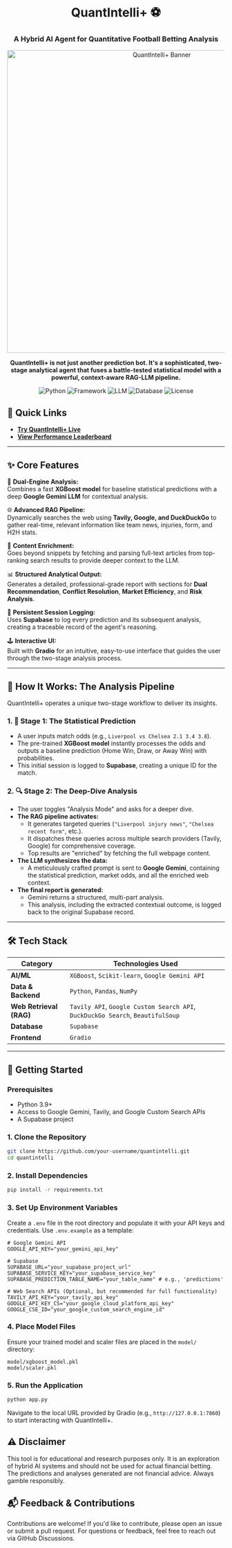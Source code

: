<div align="center">

# QuantIntelli+ ⚽️

### A Hybrid AI Agent for Quantitative Football Betting Analysis

<p align="center">
  <img src="https://pbs.twimg.com/media/GtFKUeRWYAAVVrP?format=png&name=small"  alt="QuantIntelli+ Banner" width="700"/>
</p>

**QuantIntelli+ is not just another prediction bot. It's a sophisticated, two-stage analytical agent that fuses a battle-tested statistical model with a powerful, context-aware RAG-LLM pipeline.**

![Python](https://img.shields.io/badge/Python-3.9+-blue?style=for-the-badge&logo=python)
![Framework](https://img.shields.io/badge/Framework-Gradio-orange?style=for-the-badge)
![LLM](https://img.shields.io/badge/LLM-Google%20Gemini-4285F4?style=for-the-badge)
![Database](https://img.shields.io/badge/Database-Supabase-3ECF8E?style=for-the-badge&logo=supabase)
![License](https://img.shields.io/badge/License-MIT-green.svg?style=for-the-badge)

</div>

## 🔗 Quick Links
- **[Try QuantIntelli+ Live](https://iandublew.github.io/quantintelli-UI/)**
- **[View Performance Leaderboard](https://huggingface.co/spaces/ChillThrills/Leaderboard)**

---

## ✨ Core Features   

🧠 **Dual-Engine Analysis:**  
Combines a fast **XGBoost model** for baseline statistical predictions with a deep **Google Gemini LLM** for contextual analysis.

🌐 **Advanced RAG Pipeline:**  
Dynamically searches the web using **Tavily, Google, and DuckDuckGo** to gather real-time, relevant information like team news, injuries, form, and H2H stats.

📄 **Content Enrichment:**  
Goes beyond snippets by fetching and parsing full-text articles from top-ranking search results to provide deeper context to the LLM.

📊 **Structured Analytical Output:**  
Generates a detailed, professional-grade report with sections for **Dual Recommendation**, **Conflict Resolution**, **Market Efficiency**, and **Risk Analysis**.

💾 **Persistent Session Logging:**  
Uses **Supabase** to log every prediction and its subsequent analysis, creating a traceable record of the agent's reasoning.

🕹️ **Interactive UI:**  
Built with **Gradio** for an intuitive, easy-to-use interface that guides the user through the two-stage analysis process.

---

## 🚀 How It Works: The Analysis Pipeline

QuantIntelli+ operates a unique two-stage workflow to deliver its insights.

### 1. **🎯 Stage 1: The Statistical Prediction**
*   A user inputs match odds (e.g., `Liverpool vs Chelsea 2.1 3.4 3.8`).
*   The pre-trained **XGBoost model** instantly processes the odds and outputs a baseline prediction (Home Win, Draw, or Away Win) with probabilities.
*   This initial session is logged to **Supabase**, creating a unique ID for the match.

### 2. **🔍 Stage 2: The Deep-Dive Analysis**
*   The user toggles "Analysis Mode" and asks for a deeper dive.
*   **The RAG pipeline activates:**
    *   It generates targeted queries (`"Liverpool injury news"`, `"Chelsea recent form"`, etc.).
    *   It dispatches these queries across multiple search providers (Tavily, Google) for comprehensive coverage.
    *   Top results are "enriched" by fetching the full webpage content.
*   **The LLM synthesizes the data:**
    *   A meticulously crafted prompt is sent to **Google Gemini**, containing the statistical prediction, market odds, and all the enriched web context.
*   **The final report is generated:**
    *   Gemini returns a structured, multi-part analysis.
    *   This analysis, including the extracted contextual outcome, is logged back to the original Supabase record.

---

## 🛠️ Tech Stack

| Category         | Technologies Used |
|------------------|-------------------|
| **AI/ML**        | `XGBoost`, `Scikit-learn`, `Google Gemini API` |
| **Data & Backend** | `Python`, `Pandas`, `NumPy` |
| **Web Retrieval (RAG)** | `Tavily API`, `Google Custom Search API`, `DuckDuckGo Search`, `BeautifulSoup` |
| **Database**     | `Supabase` |
| **Frontend**     | `Gradio` |

---

## 🏁 Getting Started

### Prerequisites
- Python 3.9+
- Access to Google Gemini, Tavily, and Google Custom Search APIs
- A Supabase project

### 1. Clone the Repository

```bash
git clone https://github.com/your-username/quantintelli.git 
cd quantintelli
```

### 2. Install Dependencies
```bash
pip install -r requirements.txt
```

### 3. Set Up Environment Variables
Create a `.env` file in the root directory and populate it with your API keys and credentials. Use `.env.example` as a template:

```env
# Google Gemini API
GOOGLE_API_KEY="your_gemini_api_key"

# Supabase
SUPABASE_URL="your_supabase_project_url"
SUPABASE_SERVICE_KEY="your_supabase_service_key"
SUPABASE_PREDICTION_TABLE_NAME="your_table_name" # e.g., 'predictions'

# Web Search APIs (Optional, but recommended for full functionality)
TAVILY_API_KEY="your_tavily_api_key"
GOOGLE_API_KEY_CS="your_google_cloud_platform_api_key"
GOOGLE_CSE_ID="your_google_custom_search_engine_id"
```

### 4. Place Model Files
Ensure your trained model and scaler files are placed in the `model/` directory:
```
model/xgboost_model.pkl
model/scaler.pkl
```

### 5. Run the Application
```bash
python app.py
```
Navigate to the local URL provided by Gradio (e.g., `http://127.0.0.1:7860`) to start interacting with QuantIntelli+.

## ⚠️ Disclaimer
This tool is for educational and research purposes only. It is an exploration of hybrid AI systems and should not be used for actual financial betting. The predictions and analyses generated are not financial advice. Always gamble responsibly.

## 📬 Feedback & Contributions
Contributions are welcome! If you'd like to contribute, please open an issue or submit a pull request. For questions or feedback, feel free to reach out via GitHub Discussions.

